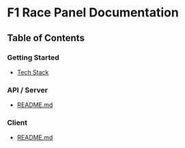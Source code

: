 # F1 Race Panel Documentation

## Table of Contents

### Getting Started
- [Tech Stack](./getting-started/tech.md)

### API / Server
- [README.md](../packages/api/README.md)

### Client
- [README.md](../packages/client-new/README.md)
